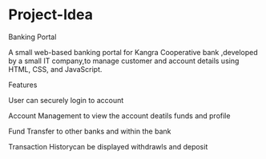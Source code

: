# Project-Idea

Banking Portal

A small web-based banking portal for Kangra Cooperative bank ,developed by a small IT company,to manage customer and account details using HTML, CSS, and JavaScript.

Features

User can securely login to account 

Account Management to view the account deatils funds and profile

Fund Transfer to other banks and within the bank

Transaction Historycan be displayed withdrawls and deposit


